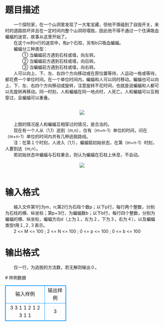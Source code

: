 # 

 
 # 题目描述 
<p>
　　一个探险家，在一个山洞里发现了一大笔宝藏，但他不慎碰到了自毁开关，来时的道路损坏并且在一定时间内整个山洞将塌毁，因此他不得不通过一个住满吸血蝙蝠的迷宫，故事从这里开始了。<br>　　在这个m列n行的迷宫中，有p个石柱，另有b只吸血蝙蝠。<br>　　蝙蝠分三种类型：<br>　　　　① 当蝙蝠前方遇到石柱或墙，向左转。<br>　　　　② 当蝙蝠前方遇到石柱或墙，向后转。<br>　　　　③ 当蝙蝠前方遇到石柱或墙，向右转。<br>　　人可以向上、下、左、右四个方向移动或在原位置等待，人运动一格或等待，都花费一个单位时间。在一个单位时间内，蝙蝠和人可以同时移动。蝙蝠也可以向上、下、左、右四个方向移动或旋转，注意旋转不花时间，也就是说蝙蝠和人都可以先旋转再移动。同一时刻，人和蝙蝠在同一地点时，人死亡。人和蝙蝠可以互相穿过，且蝙蝠可以重叠。<br><br><center><img src="/source/joyoi/tyvj-3142/img/aHR0cDovL3d3dy5qb3lvaS5jbi9wcm9ibGVtL3R5dmotMzE0Mi9wcm9ibGVtc19pbWFnZXMvMTQyOS8xLmJtcA==.bmp"></img></center>　　　　 <br>　　上图的情况是人和蝙蝠互相穿过的情况，是合法的。<br>　　现在有一个人从（1,1）逃到（m,n），仅有（m+n-1）单位的时间，问在（m+n-1）单位的时间内共有几种逃脱路线。<br>　　注：在第１个时刻，人进入（1,1），蝙蝠赋初始状态，在第（m+n-1）时刻，人要到达（m,n）。<br>　　若初始状态中蝙蝠与石柱重合，则认为蝙蝠在石柱上休息，不会动。<br><br><center><img src="/source/joyoi/tyvj-3142/img/aHR0cDovL3d3dy5qb3lvaS5jbi9wcm9ibGVtL3R5dmotMzE0Mi9wcm9ibGVtc19pbWFnZXMvMTQyOS8yLmJtcA==.bmp"></img></center>　<br></p> 

 
 # 输入格式 
<p>
　　输入文件第1行为m，n;第2行为石柱个数p；以下p行，每行两个整数，分别为石柱的横、纵坐标；第p+3行，为蝙蝠数b；以下b行，每行四个整数，分别为蝙蝠的横、纵坐标，蝙蝠方向d（上为１，左为２，下为３，右为４），以及蝙蝠类型t用１,２,３表示。<br>　　2 <= M <= 100 ; 2 <= N <= 100 ; 0 <= p <= 100 ; 0 <= b <= 100<br></p> 

 
 # 输出格式 
<p>
　　仅一行，为逃脱的方法数，若无解则输出０。</p> 
# 样例数据
<style>
        table,table tr th, table tr td { border:1px solid #0094ff; }
        table { width: 200px; min-height: 25px; line-height: 25px; text-align: center; border-collapse: collapse;}   
    </style>
<table>
	<tr>
		<td>输入样例</td>
		<td>输出样例</td>
	</tr>
<tr><td>3 3
1
1 2
1
2 3 1 1

</td><td>3</td></tr></table>
